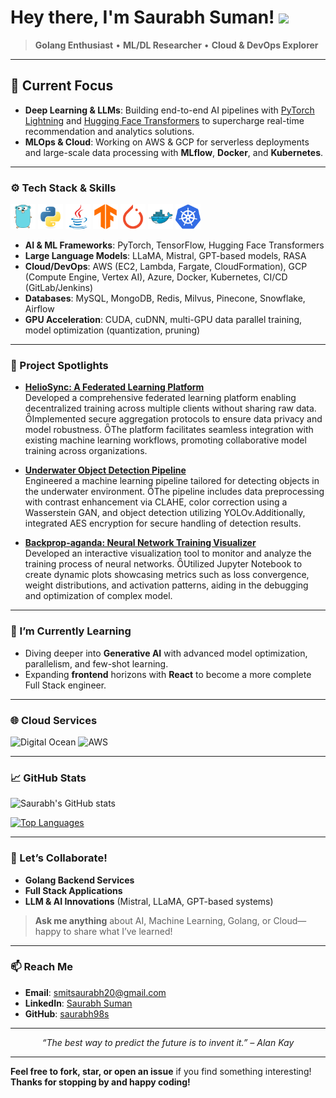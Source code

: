 
# Hey there, I'm Saurabh Suman! <img src="https://media.giphy.com/media/hvRJCLFzcasrR4ia7z/giphy.gif" width="30px">

> **Golang Enthusiast** • **ML/DL Researcher** • **Cloud & DevOps Explorer**  

---

## 🔭 Current Focus

- **Deep Learning & LLMs**: Building end-to-end AI pipelines with [PyTorch Lightning](https://www.pytorchlightning.ai/) and [Hugging Face Transformers](https://huggingface.co/) to supercharge real-time recommendation and analytics solutions.
- **MLOps & Cloud**: Working on AWS & GCP for serverless deployments and large-scale data processing with **MLflow**, **Docker**, and **Kubernetes**.

---

### ⚙️ Tech Stack & Skills

<p>
  <img src="https://raw.githubusercontent.com/devicons/devicon/master/icons/go/go-original.svg" alt="Golang" width="40" height="40" />
  <img src="https://raw.githubusercontent.com/devicons/devicon/master/icons/python/python-original.svg" alt="Python" width="40" height="40" />
  <img src="https://raw.githubusercontent.com/devicons/devicon/master/icons/java/java-original.svg" alt="Java" width="40" height="40" />
  <img src="https://raw.githubusercontent.com/devicons/devicon/master/icons/tensorflow/tensorflow-original.svg" alt="TensorFlow" width="40" height="40" />
  <img src="https://raw.githubusercontent.com/devicons/devicon/master/icons/pytorch/pytorch-original.svg" alt="PyTorch" width="40" height="40" />
  <img src="https://raw.githubusercontent.com/devicons/devicon/master/icons/docker/docker-original.svg" alt="Docker" width="40" height="40" />
  <img src="https://raw.githubusercontent.com/devicons/devicon/master/icons/kubernetes/kubernetes-plain.svg" alt="Kubernetes" width="40" height="40" />
</p>

- **AI & ML Frameworks**: PyTorch, TensorFlow, Hugging Face Transformers  
- **Large Language Models**: LLaMA, Mistral, GPT-based models, RASA  
- **Cloud/DevOps**: AWS (EC2, Lambda, Fargate, CloudFormation), GCP (Compute Engine, Vertex AI), Azure, Docker, Kubernetes, CI/CD (GitLab/Jenkins)  
- **Databases**: MySQL, MongoDB, Redis, Milvus, Pinecone, Snowflake, Airflow  
- **GPU Acceleration**: CUDA, cuDNN, multi-GPU data parallel training, model optimization (quantization, pruning)

---

### 🚀 Project Spotlights

- **[HelioSync: A Federated Learning Platform](https://github.com/saurabh98s/HelioSync)**  
   Developed a comprehensive federated learning platform enabling decentralized training across multiple clients without sharing raw data. Implemented secure aggregation protocols to ensure data privacy and model robustness. The platform facilitates seamless integration with existing machine learning workflows, promoting collaborative model training across organizations.

- **[Underwater Object Detection Pipeline](https://github.com/saurabh98s/underwater-image-detection)**  
   Engineered a machine learning pipeline tailored for detecting objects in the underwater environment. The pipeline includes data preprocessing with contrast enhancement via CLAHE, color correction using a Wasserstein GAN, and object detection utilizing YOLOv.Additionally, integrated AES encryption for secure handling of detection results.

- **[Backprop-aganda: Neural Network Training Visualizer](https://github.com/saurabh98s/backprop-aganda)**  
   Developed an interactive visualization tool to monitor and analyze the training process of neural networks. Utilized Jupyter Notebook to create dynamic plots showcasing metrics such as loss convergence, weight distributions, and activation patterns, aiding in the debugging and optimization of complex model.

---
### 🌱 I’m Currently Learning

- Diving deeper into **Generative AI** with advanced model optimization, parallelism, and few-shot learning.  
- Expanding **frontend** horizons with **React** to become a more complete Full Stack engineer.

---

### 🌐 Cloud Services

<p>
  <img src="https://raw.githubusercontent.com/itsksaurabh/itsksaurabh/master/assets/do.gif" height="60" alt="Digital Ocean" />
  <img src="https://raw.githubusercontent.com/itsksaurabh/itsksaurabh/master/assets/aws.gif" height="60" alt="AWS" />
</p>

---

### 📈 GitHub Stats

![Saurabh's GitHub stats](https://github-readme-stats.vercel.app/api?username=saurabh98s&show_icons=true&count_private=true&theme=default)

[![Top Languages](https://github-readme-stats.vercel.app/api/top-langs/?username=saurabh98s&layout=compact)](https://github.com/saurabh98s)

---

### 💬 Let’s Collaborate!

- **Golang Backend Services**  
- **Full Stack Applications**  
- **LLM & AI Innovations** (Mistral, LLaMA, GPT-based systems)

> **Ask me anything** about AI, Machine Learning, Golang, or Cloud—happy to share what I’ve learned!

---

### 📫 Reach Me

- **Email**: [smitsaurabh20@gmail.com](mailto:smitsaurabh20@gmail.com)  
- **LinkedIn**: [Saurabh Suman](https://www.linkedin.com/in/saurabhsuman25/)  
- **GitHub**: [saurabh98s](https://github.com/saurabh98s)

---

<p align="center">
  <em>
    “The best way to predict the future is to invent it.” – Alan Kay
  </em>
</p>

---

**Feel free to fork, star, or open an issue** if you find something interesting!  
**Thanks for stopping by and happy coding!**
